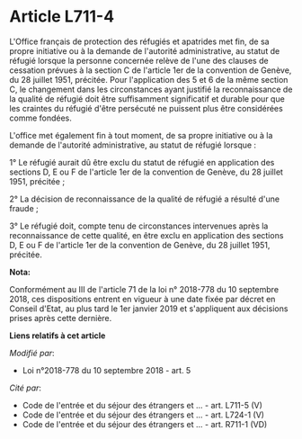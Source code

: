 # Article L711-4

L'Office français de protection des réfugiés et apatrides met fin, de sa propre initiative ou à la demande de l'autorité
administrative, au statut de réfugié lorsque la personne concernée relève de l'une des clauses de cessation prévues à la
section C de l'article 1er de la convention de Genève, du 28 juillet 1951, précitée. Pour l'application des 5 et 6 de la même
section C, le changement dans les circonstances ayant justifié la reconnaissance de la qualité de réfugié doit être
suffisamment significatif et durable pour que les craintes du réfugié d'être persécuté ne puissent plus être considérées
comme fondées.

L'office met également fin à tout moment, de sa propre initiative ou à la demande de l'autorité administrative, au statut de
réfugié lorsque :

1° Le réfugié aurait dû être exclu du statut de réfugié en application des sections D, E ou F de l'article 1er de la
convention de Genève, du 28 juillet 1951, précitée ;

2° La décision de reconnaissance de la qualité de réfugié a résulté d'une fraude ;

3° Le réfugié doit, compte tenu de circonstances intervenues après la reconnaissance de cette qualité, en être exclu en
application des sections D, E ou F de l'article 1er de la convention de Genève, du 28 juillet 1951, précitée.

**Nota:**

Conformément au III de l'article 71 de la loi n° 2018-778 du 10 septembre 2018, ces dispositions entrent en vigueur à une
date fixée par décret en Conseil d'Etat, au plus tard le 1er janvier 2019 et s'appliquent aux décisions prises après cette
dernière.

**Liens relatifs à cet article**

_Modifié par_:

  - Loi n°2018-778 du 10 septembre 2018 - art. 5

_Cité par_:

  - Code de l'entrée et du séjour des étrangers et ... - art. L711-5 (V)
  - Code de l'entrée et du séjour des étrangers et ... - art. L724-1 (V)
  - Code de l'entrée et du séjour des étrangers et ... - art. R711-1 (VD)
